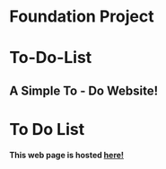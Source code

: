 # Foundation Project

# To-Do-List

## A Simple To - Do Website!

# To Do List


#### This web page is hosted [here!](https://lordwill1.github.io/todo-list/)